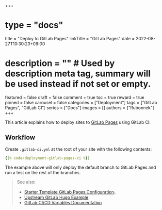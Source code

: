 +++
# type = "docs"
title = "Deploy to GitLab Pages"
linkTitle = "GitLab Pages"
date = 2022-08-27T10:30:23+08:00
# description = "" # Used by description meta tag, summary will be used instead if not set or empty.
featured = false
draft = false
comment = true
toc = true
reward = true
pinned = false
carousel = false
categories = ["Deployment"]
tags = ["GitLab Pages", "GitLab CI"]
series = ["Docs"]
images = []
authors = ["Rubonnek"]
+++

This article explains how to deploy sites to [GitLab Pages](https://docs.gitlab.com/ee/user/project/pages/) using GitLab CI.

<!--more-->

## Workflow

Create `.gitlab-ci.yml` at the root of your site with the following contents:

```yaml
{{% code/deployment-gitlab-pages-ci %}}
```

The example above will only deploy the default branch to GitLab Pages and run a test on the rest of the branches.

> See also:
> * [Starter Template GitLab Pages Configuration](https://github.com/razonyang/hugo-theme-bootstrap-skeleton/blob/main/.gitlab-ci.yml)。
> * [Upstream GitLab Hugo Example](https://gitlab.com/pages/hugo)
> * [GitLab CI/CD Variables Documentation](https://docs.gitlab.com/ee/ci/variables/)
